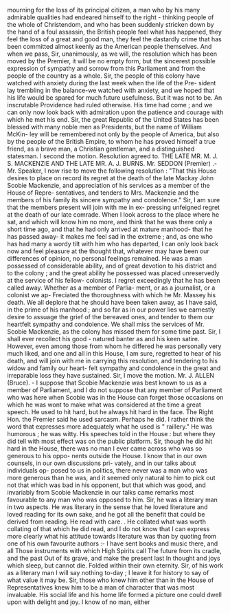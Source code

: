 mourning for the loss of its principal citizen, a man who by his many admirable qualities had endeared himself to the right - thinking people of the whole of Christendom, and who has been suddenly stricken down by the hand of a foul assassin, the British people feel what has happened, they feel the loss of a great and good man, they feel the dastardly crime that has been committed almost keenly as the American people themselves. And when we pass, Sir, unanimously, as we will, the resolution which has been moved by the Premier, it will be no empty form, but the sincerest possible expression of sympathy and sorrow from this Parliament and from the people of the country as a whole. Sir, the people of this colony have watched with anxiety during the last week when the life of the Pre- sident lay trembling in the balance-we watched with anxiety, and we hoped that his life would be spared for much future usefulness. But it was not to be. An inscrutable Providence had ruled otherwise. His time had come ; and we can only now look back with admiration upon the patience and courage with which he met his end. Sir, the great Republic of the United States has been blessed with many noble men as Presidents, but the name of William McKin- ley will be remembered not only by the people of America, but also by the people of the British Empire, to whom he has proved himself a true friend, as a brave man, a Christian gentleman, and a distinguished statesman. I second the motion. Resolution agreed to. THE LATE MR. M. J. S. MACKENZIE AND THE LATE MR. A. J. BURNS. Mr. SEDDON (Premier) .- Mr. Speaker, I now rise to move the following resolution : "That this House desires to place on record its regret at the death of the late Mackay John Scobie Mackenzie, and appreciation of his services as a member of the House of Repre- sentatives, and tenders to Mrs. Mackenzie and the members of his family its sincere sympathy and condolence." Sir, I am sure that the members present will join with me in ex- pressing unfeigned regret at the death of our late comrade. When I look across to the place where he sat, and which will know him no more, and think that he was there only a short time ago, and that he had only arrived at mature manhood- that he has passed away- it makes me feel sad in the extreme ; and, as one who has had many a wordy tilt with him who has departed, I can only look back now and feel pleasure at the thought that, whatever may have been our differences of opinion, no personal feelings remained. He was a man possessed of considerable ability, and of great devotion to his district and to the colony ; and the great ability he possessed was placed unreservedly at the service of his fellow- colonists. I regret exceedingly that he has been called away. Whether as a member of Parlia- ment, or as a journalist, or a colonist we ap- Freciated the thoroughness with which he Mr. Massey his death. We all deplore that he should have been taken away, as I have said, in the prime of his manhood ; and so far as in our power lies we earnestly desire to assuage the grief of the bereaved ones, and tender to them our heartfelt sympathy and condolence. We shall miss the services of Mr. Scobie Mackenzie, as the colony has missed them for some time past. Sir, I shall ever recollect his good - natured banter as and his keen satire. However, even among those from whom he differed he was personally very much liked, and one and all in this House, I am sure, regretted to hear of his death, and will join with me in carrying this resolution, and tendering to his widow and family our heart- felt sympathy and condolence in the great and irreparable loss they have sustained. Sir, I move the motion. Mr. J. ALLEN (Bruce). - I suppose that Scobie Mackenzie was best known to us as a member of Parliament, and I do not suppose that any member of Parliament who was here when Scobie was in the House can forget those occasions on which he was wont to make what was considered at the time a great speech. He used to hit hard, but he always hit hard in the face. The Right Hon. the Premier said he used sarcasm. Perhaps he did. I rather think the word that expresses more adequately what he used is " raillery." He was humorous ; he was witty. His speeches told in the House : but where they did tell with most effect was on the public platform. Sir, though he did hit hard in the House, there was no man I ever came across who was so generous to his oppo- nents outside the House. I know that in our own counsels, in our own discussions pri- vately, and in our talks about individuals op- posed to us in politics, there never was a man who was more generous than he was, and it seemed only natural to him to pick out not that which was bad in his opponent, but that which was good, and invariably from Scobie Mackenzie in our talks came remarks most favourable to any man who was opposed to him. Sir, he was a literary man in two aspects. He was literary in the sense that he loved literature and loved reading for its own sake, and he got all the benefit that could be derived from reading. He read with care. . He collated what was worth collating of that which he did read, and I do not know that I can express more clearly what his attitude towards literature was than by quoting from one of his own favourite authors :- I have sent books and music there, and all Those instruments with which High Spirits call The future from its cradle, and the past Out of its grave, and make the present last In thought and joys which sleep, but cannot die. Folded within their own eternity. Sir, of his work as a literary man I will say nothing to-day ; I leave it for history to say of what value it may be. Sir, those who knew him other than in the House of Representatives knew him to be a man of character that was most invaluable. His social life and his home life formed a picture one could dwell upon with delight and joy. I know of no man, either 